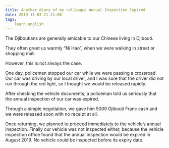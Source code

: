 ```yaml
---
title: Another diary of my colleague Annual Inspection Expired
date: 2019-11-03 21:11:00
tags:
    learn english
---
```

The Djiboutians are generally
amicable to our Chinese living in Djibouti.

They often greet us
warmly “Ni Hao”, when we were walking in street or shopping mall.

However, this is not
always the case.

One day, policemen
stopped our car while we were passing a crossroad. Our car was driving by our
local driver, and I was sure that the driver did not run through the red light,
so I thought we would be released rapidly.

After checking the vehicle
documents, a policeman told us seriously that the annual inspection of our car
was expired. 

Through a simple negotiation,
we gave him 5000 Djibouti Franc cash and we were released soon with no receipt at
all.

Once returning, we
planned to proceed immediately to the vehicle’s annual inspection. Finally our
vehicle was not inspected either, because the vehicle inspection office found
that the annual inspection would be expired in August 2019. No vehicle could be
inspected before its expiry date. 